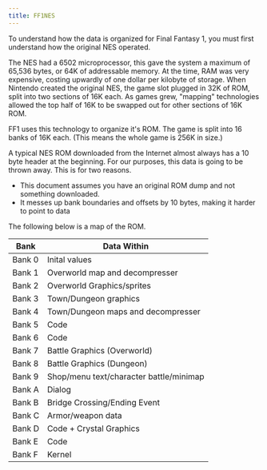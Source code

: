 ```yaml
---
title: FF1NES
---
```


To understand how the data is organized for Final Fantasy 1, you must first understand how the original NES operated.

The NES had a 6502 microprocessor, this gave the system a maximum of 65,536 bytes, or 64K of addressable memory. At the time, RAM was very expensive, costing upwardly of one dollar per kilobyte of storage. When Nintendo created the original NES, the game slot plugged in 32K of ROM, split into two sections of 16K each. As games grew, "mapping" technologies allowed the top half of 16K to be swapped out for other sections of 16K ROM.

FF1 uses this technology to organize it's ROM. The game is split into 16 banks of 16K each. (This means the whole game is 256K in size.)

A typical NES ROM downloaded from the Internet almost always has a 10 byte header at the beginning. For our purposes, this data is going to be thrown away. This is for two reasons.

- This document assumes you have an original ROM dump and not something downloaded.
- It messes up bank boundaries and offsets by 10 bytes, making it harder to point to data

The following below is a map of the ROM.

| Bank   | Data Within                             |
|--------|-----------------------------------------|
| Bank 0 | Inital values                           |
| Bank 1 | Overworld map and decompresser          |
| Bank 2 | Overworld Graphics/sprites              |
| Bank 3 | Town/Dungeon graphics                   |
| Bank 4 | Town/Dungeon maps and decompresser      |
| Bank 5 | Code                                    |
| Bank 6 | Code                                    |
| Bank 7 | Battle Graphics (Overworld)             |
| Bank 8 | Battle Graphics (Dungeon)               |
| Bank 9 | Shop/menu text/character battle/minimap |
| Bank A | Dialog                                  |
| Bank B | Bridge Crossing/Ending Event            |
| Bank C | Armor/weapon data                       |
| Bank D | Code + Crystal Graphics                 |
| Bank E | Code                                    |
| Bank F | Kernel                                  |
